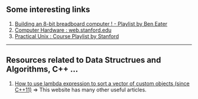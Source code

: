 ## Some interesting links
1. [Building an 8-bit breadboard computer ! - Playlist by Ben Eater](https://www.youtube.com/playlist?list=PLowKtXNTBypGqImE405J2565dvjafglHU)
2. [Computer Hardware : web.stanford.edu](https://web.stanford.edu/class/cs101/hardware-1.html)
3. [Practical Unix : Course  Playlist by Stanford](https://www.youtube.com/playlist?list=PLAn5BRyzQEf9VoK8gRKp8Z0LGME6fISaE)


---
## Resources related to Data Structrues and Algorithms, C++ ...
1. [How to use lambda expression to sort a vector of custom objects (since C++11)](https://www.walletfox.com/course/sortvectorofcustomobjects11.php) => This website has many other useful articles.
